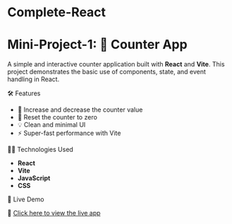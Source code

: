 # Complete-React 
# Mini-Project-1:  🧮 Counter App

A simple and interactive counter application built with **React** and **Vite**. This project demonstrates the basic use of components, state, and event handling in React.

🛠️ Features

- 🔢 Increase and decrease the counter value
- 🔄 Reset the counter to zero
- 💡 Clean and minimal UI
- ⚡ Super-fast performance with Vite


🧑‍💻 Technologies Used

- **React**
- **Vite**
- **JavaScript**
- **CSS**

🚀 Live Demo

🔗 [Click here to view the live app](https://friendly-capybara-81f070.netlify.app/)
